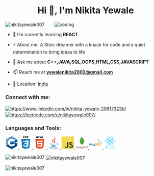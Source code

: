 <h1 align="center">Hi 👋, I'm Nikita Yewale</h1>

<img align="right" alt="coding" width="350" src="https://user-images.githubusercontent.com/59734313/157189039-c09b3e38-9f42-42c0-ab54-14f1574190a7.gif">

<p align="left"> <img src="https://komarev.com/ghpvc/?username=nikitayewale007&label=Profile%20views&color=0e75b6&style=flat" alt="nikitayewale007" /> </p>

- 🌱 I’m currently learning **REACT**

- ⚡ About me: A Stoic dreamer with a knack for code and a quiet determination to bring ideas to life

-  💬 Ask me about **C++,JAVA,SQL,OOPS,HTML,CSS,JAVASCRIPT**

- 📫 Reach me at **yewalenikita2002@gmail.com**
  
- 📍 Location: [India](India)


<h3 align="left">Connect with me:</h3>
<p align="left">
<a href="https://linkedin.com/in/https://www.linkedin.com/in/nikita-yewale-20617323b/" target="blank"><img align="center" src="https://raw.githubusercontent.com/rahuldkjain/github-profile-readme-generator/master/src/images/icons/Social/linked-in-alt.svg" alt="https://www.linkedin.com/in/nikita-yewale-20617323b/" height="30" width="40" /></a>
<a href="https://www.leetcode.com/https://leetcode.com/u/nikitayewale007/" target="blank"><img align="center" src="https://raw.githubusercontent.com/rahuldkjain/github-profile-readme-generator/master/src/images/icons/Social/leet-code.svg" alt="https://leetcode.com/u/nikitayewale007/" height="30" width="40" /></a>
</p>

<h3 align="left">Languages and Tools:</h3>
<p align="left"> <a href="https://www.w3schools.com/cpp/" target="_blank" rel="noreferrer"> <img src="https://raw.githubusercontent.com/devicons/devicon/master/icons/cplusplus/cplusplus-original.svg" alt="cplusplus" width="40" height="40"/> </a> <a href="https://www.w3schools.com/css/" target="_blank" rel="noreferrer"> <img src="https://raw.githubusercontent.com/devicons/devicon/master/icons/css3/css3-original-wordmark.svg" alt="css3" width="40" height="40"/> </a> <a href="https://www.w3.org/html/" target="_blank" rel="noreferrer"> <img src="https://raw.githubusercontent.com/devicons/devicon/master/icons/html5/html5-original-wordmark.svg" alt="html5" width="40" height="40"/> </a> <a href="https://www.java.com" target="_blank" rel="noreferrer"> <img src="https://raw.githubusercontent.com/devicons/devicon/master/icons/java/java-original.svg" alt="java" width="40" height="40"/> </a> <a href="https://developer.mozilla.org/en-US/docs/Web/JavaScript" target="_blank" rel="noreferrer"> <img src="https://raw.githubusercontent.com/devicons/devicon/master/icons/javascript/javascript-original.svg" alt="javascript" width="40" height="40"/> </a> <a href="https://www.mongodb.com/" target="_blank" rel="noreferrer"> <img src="https://raw.githubusercontent.com/devicons/devicon/master/icons/mongodb/mongodb-original-wordmark.svg" alt="mongodb" width="40" height="40"/> </a> <a href="https://www.mysql.com/" target="_blank" rel="noreferrer"> <img src="https://raw.githubusercontent.com/devicons/devicon/master/icons/mysql/mysql-original-wordmark.svg" alt="mysql" width="40" height="40"/> </a> <a href="https://reactjs.org/" target="_blank" rel="noreferrer"> <img src="https://raw.githubusercontent.com/devicons/devicon/master/icons/react/react-original-wordmark.svg" alt="react" width="40" height="40"/> </a> </p>

<p><img align="left" src="https://github-readme-stats.vercel.app/api/top-langs?username=nikitayewale007&show_icons=true&locale=en&layout=compact" alt="nikitayewale007" /></p>

<p>&nbsp;<img align="center" src="https://github-readme-stats.vercel.app/api?username=nikitayewale007&show_icons=true&locale=en" alt="nikitayewale007" /></p>

<p><img align="center" src="https://github-readme-streak-stats.herokuapp.com/?user=nikitayewale007&" alt="nikitayewale007" /></p>
